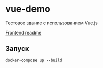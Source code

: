 vue-demo
===
Тестовое здание с использованием Vue.js

[Frontend readme](frontend/README.md)

Запуск
---
```
docker-compose up --build
```
